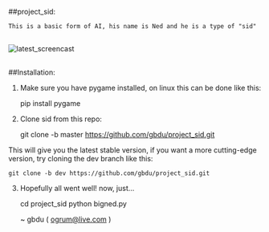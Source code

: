 ##project_sid:

    This is a basic form of AI, his name is Ned and he is a type of "sid"

##
![latest_screencast](https://i.imgur.com/0srA0MQ.gif)
##
[](TODO.md)

##Installation:

1) Make sure you have pygame installed, on linux this can be done like this:

    pip install pygame

2) Clone sid from this repo:

    git clone -b master https://github.com/gbdu/project_sid.git

This will give you the latest stable version, if you want a more cutting-edge
version, try cloning the dev branch like this:


    git clone -b dev https://github.com/gbdu/project_sid.git

3) Hopefully all went well! now, just...

    cd project_sid
    python bigned.py


    ~ gbdu ( ogrum@live.com )
